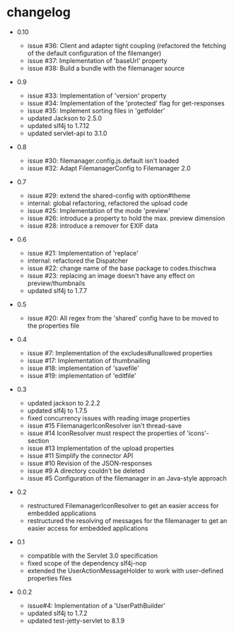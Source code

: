 # changelog

* 0.10
  * issue #36: Client and adapter tight coupling (refactored the fetching of the default configuration of the filemanger)
  * issue #37: Implementation of 'baseUrl' property
  * issue #38: Build a bundle with the filemanager source

* 0.9
  * issue #33: Implementation of 'version' property
  * issue #34: Implementation of the 'protected' flag for get-responses
  * issue #35: Implement sorting files in 'getfolder'
  * updated Jackson to 2.5.0
  * updated slf4j to 1.7.12
  * updated servlet-api to 3.1.0

* 0.8
  * issue #30: filemanager.config.js.default isn't loaded
  * issue #32: Adapt FilemanagerConfig to Filemanager 2.0

* 0.7
  * issue #29: extend the shared-config with option#theme 
  * internal: global refactoring, refactored the upload code 
  * issue #25: Implementation of the mode 'preview'
  * issue #26: introduce a property to hold the max. preview dimension
  * issue #28: introduce a remover for EXIF data

* 0.6
  * issue #21: Implementation of 'replace'
  * internal: refactored the Dispatcher
  * issue #22: change name of the base package to codes.thischwa
  * issue #23: replacing an image doesn't have any effect on preview/thumbnails
  * updated slf4j to 1.7.7
  
* 0.5
  * issue #20: All regex from the 'shared' config have to be moved to the properties file

* 0.4
  * issue #7:  Implementation of the excludes#unallowed properties
  * issue #17: Implementation of thumbnailing 
  * issue #18: implementation of 'savefile'
  * issue #19: implementation of 'editfile'

* 0.3
  * updated jackson to 2.2.2
  * updated slf4j to 1.7.5
  * fixed concurrency issues with reading image properties
  * issue #15 FilemanagerIconResolver isn't thread-save 
  * issue #14 IconResolver must respect the properties of 'icons'-section 
  * issue #13 Implementation of the upload properties
  * issue #11 Simplify the connector API 
  * issue #10 Revision of the JSON-responses
  * issue #9 A directory couldn't be deleted
  * issue #5 Configuration of the filemanager in an Java-style approach

* 0.2
  * restructured FilemanagerIconResolver to get an easier access for embedded applications
  * restructured the resolving of messages for the filemanager to get an easier access for embedded applications
  
* 0.1
  * compatible with the Servlet 3.0 specification
  * fixed scope of the dependency slf4j-nop
  * extended the UserActionMessageHolder to work with user-defined properties files

* 0.0.2
  * issue#4: Implementation of a 'UserPathBuilder' 
  * updated slf4j to 1.7.2
  * updated test-jetty-servlet to 8.1.9 
  
